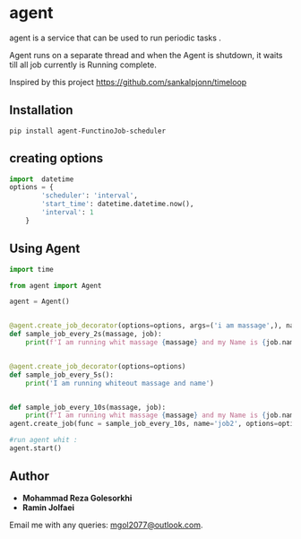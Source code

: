 # agent
agent is a service that can be used to run periodic tasks .

Agent runs on a separate thread and when the Agent is shutdown, it waits till all job currently is Running complete.

Inspired by this project https://github.com/sankalpjonn/timeloop

## Installation
```
pip install agent-FunctinoJob-scheduler
```

## creating options
```python
import  datetime
options = {
        'scheduler': 'interval',
        'start_time': datetime.datetime.now(),
        'interval': 1
    }
```

## Using Agent

```python
import time

from agent import Agent

agent = Agent()


@agent.create_job_decorator(options=options, args=('i am massage',), name='dec1')
def sample_job_every_2s(massage, job):
    print(f'I am running whit massage {massage} and my Name is {job.name}')


@agent.create_job_decorator(options=options)
def sample_job_every_5s():
    print('I am running whiteout massage and name')


def sample_job_every_10s(massage, job):
    print(f'I am running whit massage {massage} and my Name is {job.name}')
agent.create_job(func = sample_job_every_10s, name='job2', options=options, args=('i am massage',))

#run agent whit :
agent.start()
```





## Author
* **Mohammad Reza Golesorkhi**
* **Ramin Jolfaei**

Email me with any queries: [mgol2077@outlook.com](mgol2013@gmail.com).
